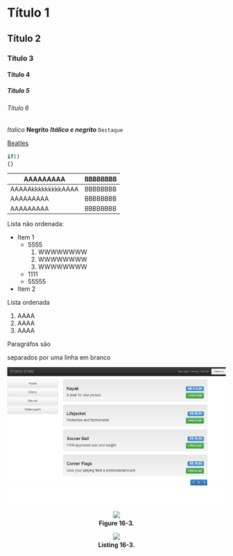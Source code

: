 # Título 1
## Título 2
### Título 3
#### Título 4
##### Título 5
###### Título 6



*Italico*
**Negrito**
***Itálico e negrito***
`Destaque`

[Beatles](https://www.thebeatles.com)

```js
if()
{}
```

AAAAAAAAA|BBBBBBBB
---------|--------
AAAAAkkkkkkkkkAAAA|BBBBBBBB
AAAAAAAAA|BBBBBBBB
AAAAAAAAA|BBBBBBBB

Lista não ordenada:
* Item 1
    - 5555
        1. WWWWWWWW
        2. WWWWWWWW
        3. WWWWWWWW
    - 1111
    - 55555
* Item 2

Lista ordenada
1. AAAA
2. AAAA
3. AAAA

Paragráfos são

separados por uma linha em branco


![Figure 10-1](/CHAPTER%2010%20-%20SPORTSSTORE%20MOBILE/AA%20-%20SUMMARY/ch10-Pictures/Figure%2010-1.png)

<p align="center">
    <img src="ch16-Pictures/Figure 16-3.png" /><br />
    <b>Figure 16-3.</b> 
</p>  

<p align="center">
    <img src="ch16-Pictures/Listing 16-3.png" /><br />
    <b>Listing 16-3.</b> 
</p>  
